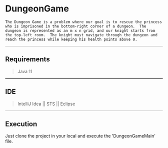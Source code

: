 # DungeonGame

`The Dungeon Game is a problem where our goal is to rescue the princess who is imprisoned in the bottom-right corner of a dungeon. 
The dungeon is represented as an m x n grid, and our knight starts from the top-left room. 
The knight must navigate through the dungeon and reach the princess while keeping his health points above 0.`

---
## Requirements

> Java 11

---

## IDE 
>IntelliJ Idea || STS || Eclipse

---

## Execution

Just clone the project in your local and execute the 'DungeonGameMain' file.
